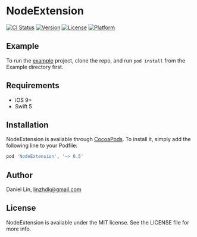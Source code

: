 # NodeExtension

[![CI Status](http://img.shields.io/travis/dklinzh/NodeExtension.svg?style=flat)](https://travis-ci.org/dklinzh/NodeExtension)
[![Version](https://img.shields.io/cocoapods/v/NodeExtension.svg?style=flat)](http://cocoapods.org/pods/NodeExtension)
[![License](https://img.shields.io/cocoapods/l/NodeExtension.svg?style=flat)](http://cocoapods.org/pods/NodeExtension)
[![Platform](https://img.shields.io/cocoapods/p/NodeExtension.svg?style=flat)](http://cocoapods.org/pods/NodeExtension)

## Example

To run the [example](/Example) project, clone the repo, and run `pod install` from the Example directory first.

## Requirements

* iOS 9+
* Swift 5

## Installation

NodeExtension is available through [CocoaPods](http://cocoapods.org). To install
it, simply add the following line to your Podfile:

```ruby
pod 'NodeExtension', '~> 0.5'
```

## Author

Daniel Lin, linzhdk@gmail.com

## License

NodeExtension is available under the MIT license. See the LICENSE file for more info.
